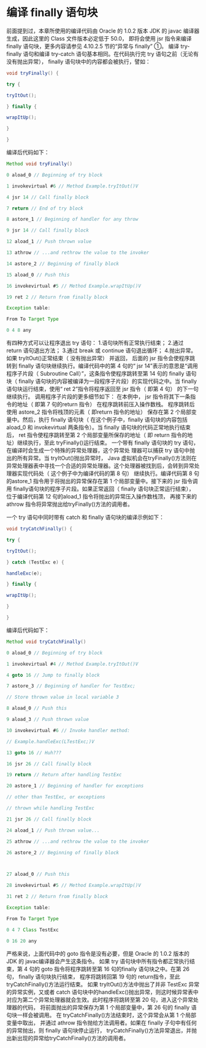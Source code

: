 # 编译 finally 语句块 

前面提到过，本章所使用的编译代码由 Oracle 的 1.0.2 版本 JDK 的 javac 编译器生成，因此这里的 Class 文件版本必定低于 50.0， 即将会使用 jsr 指令来编译 finally 语句块，更多内容请参见 4.10.2.5 节的“异常与 finally” ①。
编译 try-finally 语句和编译 try-catch 语句基本相同。在代码执行完 try 语句之前（无论有没有抛出异常）， finally 语句块中的内容都会被执行，譬如：

```java
void tryFinally() {

try {

tryItOut();

} finally {

wrapItUp();

}

}
```

编译后代码如下：

```java
Method void tryFinally()

0 aload_0 // Beginning of try block

1 invokevirtual #6 // Method Example.tryItOut()V

4 jsr 14 // Call finally block

7 return // End of try block

8 astore_1 // Beginning of handler for any throw

9 jsr 14 // Call finally block

12 aload_1 // Push thrown value

13 athrow // ...and rethrow the value to the invoker

14 astore_2 // Beginning of finally block

15 aload_0 // Push this

16 invokevirtual #5 // Method Example.wrapItUp()V

19 ret 2 // Return from finally block

Exception table:

From To Target Type

0 4 8 any
```

有四种方式可以让程序退出 try 语句： 1.语句块所有正常执行结束； 2.通过 return 语句退出方法； 3.通过 break 或 continue 语句退出循环； 4.抛出异常。如果 tryItOut()正常结束（ 没有抛出异常） 并返回， 后面的 jsr 指令会使程序跳转到 finally 语句块继续执行。编译代码中的第 4 句的“ jsr 14”表示的意思是“调用程序子片段（ Subroutine Call）”，这条指令使程序跳转至第 14 句的 finally 语句块（ finally 语句块的内容被编译为一段程序子片段）的实现代码之中。当 finally 语句块运行结束，使用“ ret 2”指令将程序返回至 jsr 指令（ 即第 4
句） 的下一句继续执行。
调用程序子片段的更多细节如下： 在本例中， jsr 指令将其下一条指令的地址（ 即第 7 句的return 指令） 在程序跳转前压入操作数栈。 程序跳转后使用 astore_2 指令将栈顶的元素（ 即return 指令的地址） 保存在第 2 个局部变量中。然后，执行 finally 语句块（ 在这个例子中，finally 语句块的内容包括 aload_0 和 invokevirtual 两条指令）。当 finally 语句块的代码正常地执行结束后， ret 指令使程序跳转至第 2 个局部变量所保存的地址（ 即 return 指令的地址）继续执行，至此 tryFinally()运行结束。
一个带有 finally 语句块的 try 语句， 在编译时会生成一个特殊的异常处理器，这个异常处 理器可以捕获 try 语句中抛出的所有异常。当 tryItOut()抛出异常时， Java 虚拟机会在tryFinally()方法则在异常处理器表中寻找一个合适的异常处理器。这个处理器被找到后，会转到异常处理器实现代码处（ 这个例子中为编译代码的第 8 句） 继续执行。编译代码第 8 句的astore_1 指令用于将抛出的异常保存在第 1 个局部变量中。接下来的 jsr 指令调用 finally语句块的程序子片段。如果正常返回（ finally 语句块正常运行结束）， 位于编译代码第 12 句的aload_1 指令将抛出的异常压入操作数栈顶， 再接下来的 athrow 指令将异常抛出给tryFinally()方法的调用者。

一个 try 语句中同时带有 catch 和 finally 语句块的编译示例如下：

```java
void tryCatchFinally() {

try {

tryItOut();

} catch (TestExc e) {

handleExc(e);

} finally {

wrapItUp();

}

}
```

编译后代码如下：

```java
Method void tryCatchFinally()

0 aload_0 // Beginning of try block

1 invokevirtual #4 // Method Example.tryItOut()V

4 goto 16 // Jump to finally block

7 astore_3 // Beginning of handler for TestExc;

// Store thrown value in local variable 3

8 aload_0 // Push this

9 aload_3 // Push thrown value

10 invokevirtual #6 // Invoke handler method:

// Example.handleExc(LTestExc;)V

13 goto 16 // Huh???

16 jsr 26 // Call finally block

19 return // Return after handling TestExc

20 astore_1 // Beginning of handler for exceptions

// other than TestExc, or exceptions

// thrown while handling TestExc

21 jsr 26 // Call finally block

24 aload_1 // Push thrown value...

25 athrow // ...and rethrow the value to the invoker

26 astore_2 // Beginning of finally block 



27 aload_0 // Push this

28 invokevirtual #5 // Method Example.wrapItUp()V

31 ret 2 // Return from finally block

Exception table:

From To Target Type

0 4 7 Class TestExc

0 16 20 any
```

严格来说，上面代码中的 goto 指令是没有必要，但是 Oracle 的 1.0.2 版本的 JDK 的 javac编译器会产生这条指令。
如果 try 语句块中所有指令都正常执行结束，第 4 句的 goto 指令将程序跳转至第 16 句的finally 语句块之中。在第 26 句， finally 语句块执行结束， 程序将跳转回第 19 句的 return指令，至此 tryCatchFinally()方法运行结束。
如果 tryItOut()方法中抛出了并非 TestExc 异常的异常实例，又或者 catch 语句块中的handleExc()抛出异常，则这时候异常表中对应为第二个异常处理器就会生效。此时程序将跳转至第 20 句，进入这个异常处理器的代码， 将前面抛出的异常保存为第 1 个局部变量中，第 26 句的 finally 语句块一样会被调用。 在 tryCatchFinally()方法结束时，这个异常会从第 1 个局部变量中取出， 并通过 athrow 指令抛给方法调用者。如果在 finally 子句中有任何的异常抛出，则 finally 语句块停止运行， tryCatchFinally()方法异常退出，并抛出新出现的异常给tryCatchFinally()方法的调用者。 













